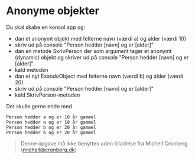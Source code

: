 ﻿# Anonyme objekter 

Du skal skabe en konsol app og:

- dan et anonymt objekt med felterne navn (værdi a) og alder (værdi 10)
- skriv ud på console "Person hedder [navn] og er [alder]"
- dan en metode SkrivPerson der som argument tager et anonymt (dynamic) objekt og 
skriver ud på console "Person hedder [navn] og er [alder]".
- kald metoden
- dan et nyt ExandoObject med felterne navn (værdi b) og alder (værdi 20)
- skriv ud på console "Person hedder [navn] og er [alder]"
- kald SkrivPerson-metoden

Det skulle gerne ende med

```
Person hedder a og er 10 år gammel
Person hedder a og er 10 år gammel
Person hedder b og er 20 år gammel
Person hedder b og er 20 år gammel
```

<!-- footerstart -->
> Denne opgave må ikke benyttes uden tilladelse fra Michell Cronberg (michell@cronberg.dk)
<!-- footerslut -->